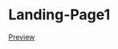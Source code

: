 # Landing-Page1

[Preview](http://htmlpreview.github.io/?https://github.com/jayanthkrishna/Landing-Page1/blob/master/index.html)
